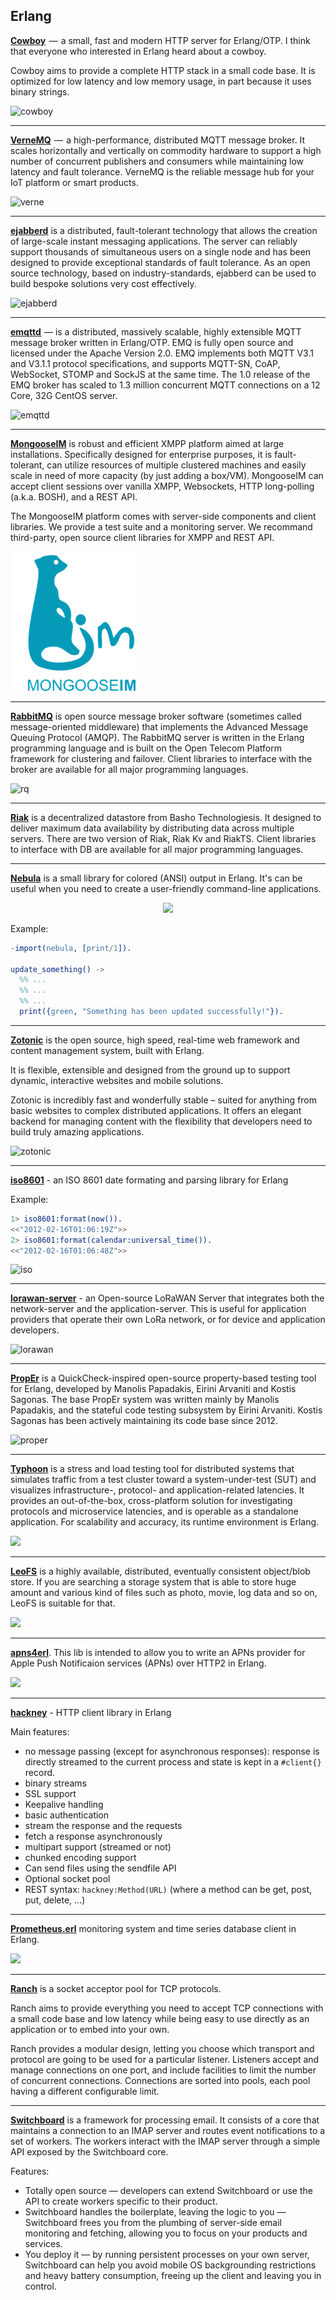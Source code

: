## Erlang

[**Cowboy**](https://github.com/ninenines/cowboy)  —  a small, fast and modern HTTP server for Erlang/OTP. I think that everyone who interested in Erlang heard about a cowboy.

Cowboy aims to provide a complete HTTP stack in a small code base. It is optimized for low latency and low memory usage, in part because it uses binary strings.

![cowboy](https://ninenines.eu/img/projects/cowboy-home.png)

---
[**VerneMQ**](https://github.com/erlio/vernemq)  —  a high-performance, distributed MQTT message broker. It scales horizontally and vertically on commodity hardware to support a high number of concurrent publishers and consumers while maintaining low latency and fault tolerance. VerneMQ is the reliable message hub for your IoT platform or smart products.

![verne](https://camo.githubusercontent.com/ebf2dcc84974ccec69bd6f66536c1cfba3da0eac/68747470733a2f2f692e696d6775722e636f6d2f626c6e33664b332e6a7067)

---
[**ejabberd**](https://github.com/processone/ejabberd) is a distributed, fault-tolerant technology that allows the creation of large-scale instant messaging applications. The server can reliably support thousands of simultaneous users on a single node and has been designed to provide exceptional standards of fault tolerance. As an open source technology, based on industry-standards, ejabberd can be used to build bespoke solutions very cost effectively.

![ejabberd](https://cdn-images-1.medium.com/max/720/0*-Fn3L0VxHoCKDRX1.jpg)

---
[**emqttd** ](https://github.com/emqtt/emqttd) — is a distributed, massively scalable, highly extensible MQTT message broker written in Erlang/OTP. EMQ is fully open source and licensed under the Apache Version 2.0. EMQ implements both MQTT V3.1 and V3.1.1 protocol specifications, and supports MQTT-SN, CoAP, WebSocket, STOMP and SockJS at the same time. The 1.0 release of the EMQ broker has scaled to 1.3 million concurrent MQTT connections on a 12 Core, 32G CentOS server.

![emqttd](http://emqttd-docs.readthedocs.io/en/latest/_images/emqtt.png)

---
[**MongooseIM**](https://github.com/esl/MongooseIM) is robust and efficient XMPP platform aimed at large installations. Specifically designed for enterprise purposes, it is fault-tolerant, can utilize resources of multiple clustered machines and easily scale in need of more capacity (by just adding a box/VM). MongooseIM can accept client sessions over vanilla XMPP, Websockets, HTTP long-polling (a.k.a. BOSH), and a REST API.

The MongooseIM platform comes with server-side components and client libraries. We provide a test suite and a monitoring server. We recommand third-party, open source client libraries for XMPP and REST API.

![mim](https://github.com/esl/MongooseIM/blob/master/doc/MongooseIM_logo.png)

---
[**RabbitMQ**](https://github.com/rabbitmq/rabbitmq-server) is open source message broker software (sometimes called message-oriented middleware) that implements the Advanced Message Queuing Protocol (AMQP). The RabbitMQ server is written in the Erlang programming language and is built on the Open Telecom Platform framework for clustering and failover. Client libraries to interface with the broker are available for all major programming languages.

![rq](http://www.rabbitmq.com/img/rabbitmq_logo_strap.png)


---
[**Riak**](https://github.com/basho/riak) is a decentralized datastore from Basho Technologiesis. It designed to deliver maximum data availability by distributing data across multiple servers. There are two version of Riak, Riak Kv and RiakTS. Client libraries to interface with DB are available for all major programming languages.

---
[**Nebula**](https://github.com/lk-geimfari/nebula) is a small library for colored (ANSI) output in Erlang. It's can be useful when you need to create a user-friendly command-line applications.

<p align="center">
  <img src="https://raw.githubusercontent.com/lk-geimfari/nebula/master/other/logo.png">
</p>

Example:
```erlang
-import(nebula, [print/1]).

update_something() ->
  %% ...
  %% ...
  %% ...
  print({green, "Something has been updated successfully!"}).
```

---
[**Zotonic**](https://github.com/zotonic/zotonic) is the open source, high speed, real-time web framework and content management system, built with Erlang.

It is flexible, extensible and designed from the ground up to support dynamic, interactive websites and mobile solutions.

Zotonic is incredibly fast and wonderfully stable – suited for anything from basic websites to complex distributed applications. It offers an elegant backend for managing content with the flexibility that developers need to build truly amazing applications.

![zotonic](http://zotonic.com/lib/images/logo.png)

---
[**iso8601**](https://github.com/erlsci/iso8601) - an ISO 8601 date formating and parsing library for Erlang

Example:

```erlang
1> iso8601:format(now()).
<<"2012-02-16T01:06:19Z">>
2> iso8601:format(calendar:universal_time()).
<<"2012-02-16T01:06:48Z">>
```

![iso](https://raw.githubusercontent.com/erlsci/iso8601/master/resources/images/logo.png)

---
[**lorawan-server**](https://github.com/gotthardp/lorawan-server) - an Open-source LoRaWAN Server that integrates both the network-server and the application-server. This is useful for application providers that operate their own LoRa network, or for device and application developers.

![lorawan](https://raw.githubusercontent.com/gotthardp/lorawan-server/master/doc/images/server-architecture.png)

---
[**PropEr**](https://github.com/manopapad/proper) is a QuickCheck-inspired open-source property-based testing tool for Erlang, developed by Manolis Papadakis, Eirini Arvaniti and Kostis Sagonas. The base PropEr system was written mainly by Manolis Papadakis, and the stateful code testing subsystem by Eirini Arvaniti. Kostis Sagonas has been actively maintaining its code base since 2012.

![proper](http://proper.softlab.ntua.gr/images/header.png)

---
[**Typhoon**](https://github.com/zalando/typhoon) is a stress and load testing tool for distributed systems that simulates traffic from a test cluster toward a system-under-test (SUT) and visualizes infrastructure-, protocol- and application-related latencies. It provides an out-of-the-box, cross-platform solution for investigating protocols and microservice latencies, and is operable as a standalone application. For scalability and accuracy, its runtime environment is Erlang.

![](https://raw.githubusercontent.com/zalando/typhoon/master/screenshot.png)

---
[**LeoFS**](https://github.com/leo-project/leofs) is a highly available, distributed, eventually consistent object/blob store. If you are searching a storage system that is able to store huge amount and various kind of files such as photo, movie, log data and so on, LeoFS is suitable for that.

![](https://camo.githubusercontent.com/a3103d39ef3924d6d1e2b8837f8f1cc9dde87ba6/687474703a2f2f6c656f2d70726f6a6563742e6e65742f6c656f66732f646f63732f5f7374617469632f6c656f66732d6c6f676f2d736d616c6c2e706e67)


---
[**apns4erl**](https://github.com/inaka/apns4erl). This lib is intended to allow you to write an APNs provider for Apple Push Notificaion services (APNs) over HTTP2 in Erlang.

![](https://camo.githubusercontent.com/d78d100e5e6624221243114cfa64472f6023de42/68747470733a2f2f6d656469612e67697068792e636f6d2f6d656469612f755a515030505230426d6b47412f67697068792e676966)

---
[**hackney**](https://github.com/benoitc/hackney) - HTTP client library in Erlang

Main features:

- no message passing (except for asynchronous responses): response is
  directly streamed to the current process and state is kept in a `#client{}` record.
- binary streams
- SSL support
- Keepalive handling
- basic authentication
- stream the response and the requests
- fetch a response asynchronously
- multipart support (streamed or not)
- chunked encoding support
- Can send files using the sendfile API
- Optional socket pool
- REST syntax: `hackney:Method(URL)` (where a method can be get, post, put, delete, ...)

---
[**Prometheus.erl**](https://github.com/deadtrickster/prometheus.erl) monitoring system and time series database client in Erlang.

![](https://raw.githubusercontent.com/deadtrickster/prometheus_rabbitmq_exporter/master/priv/dashboards/RabbitMQErlangVM.png)

---
[**Ranch**](https://github.com/ninenines/ranch) is a socket acceptor pool for TCP protocols.

Ranch aims to provide everything you need to accept TCP connections with a small code base and low latency while being easy to use directly as an application or to embed into your own.

Ranch provides a modular design, letting you choose which transport and protocol are going to be used for a particular listener. Listeners accept and manage connections on one port, and include facilities to limit the number of concurrent connections. Connections are sorted into pools, each pool having a different configurable limit.

---
[**Switchboard**](https://github.com/thusfresh/switchboard) is a framework for processing email. It consists of a core that maintains a connection to an IMAP server and routes event notifications to a set of workers. The workers interact with the IMAP server through a simple API exposed by the Switchboard core.

Features:

- Totally open source &mdash; developers can extend Switchboard or use
  the API to create workers specific to their product.
- Switchboard handles the boilerplate, leaving the logic to you
  &mdash; Switchboard frees you from the plumbing of server-side email
  monitoring and fetching, allowing you to focus on your products
  and services.
- You deploy it &mdash; by running persistent processes on your own server,
  Switchboard can help you avoid mobile OS backgrounding restrictions
  and heavy battery consumption, freeing up the client and leaving
  you in control.



